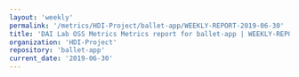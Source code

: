 ```yaml
---
layout: 'weekly'
permalink: '/metrics/HDI-Project/ballet-app/WEEKLY-REPORT-2019-06-30'
title: 'DAI Lab OSS Metrics Metrics report for ballet-app | WEEKLY-REPORT-2019-06-30'
organization: 'HDI-Project'
repository: 'ballet-app'
current_date: '2019-06-30'
---
```

